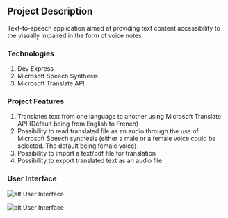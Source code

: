 ## Project Description
Text-to-speech application aimed at providing text content accessibility to the visually impaired in the form of voice notes

### Technologies
1. Dev Express
2. Microsoft Speech Synthesis
3. Microsoft Translate API

### Project Features
1. Translates text from one language to another using Microsoft Translate API (Default being from English to French)
2. Possibility to read translated file as an audio through the use of Microsoft Speech synthesis (either a male or a female voice could be selected. The default being female voice)
3. Possibility to import a text/pdf file for translation
4. Possibility to export translated text as an audio file

### User Interface
![alt User Interface](https://github.com/marietta-a/TTS/blob/main/Windows.Main/Resources/UI.PNG)

![alt User Interface](https://github.com/marietta-a/TTS/blob/main/Windows.Main/Resources/UI_2.PNG)
